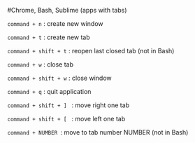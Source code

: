 #Chrome, Bash, Sublime (apps with tabs)


`command + n` : create new window

`command + t` : create new tab

`command + shift + t` : reopen last closed tab (not in Bash)

`command + w` : close tab

`command + shift + w` : close window

`command + q` : quit application

`command + shift + ] ` : move right one tab

`command + shift + [ ` : move left one tab

`command + NUMBER `: move to tab number NUMBER (not in Bash)
